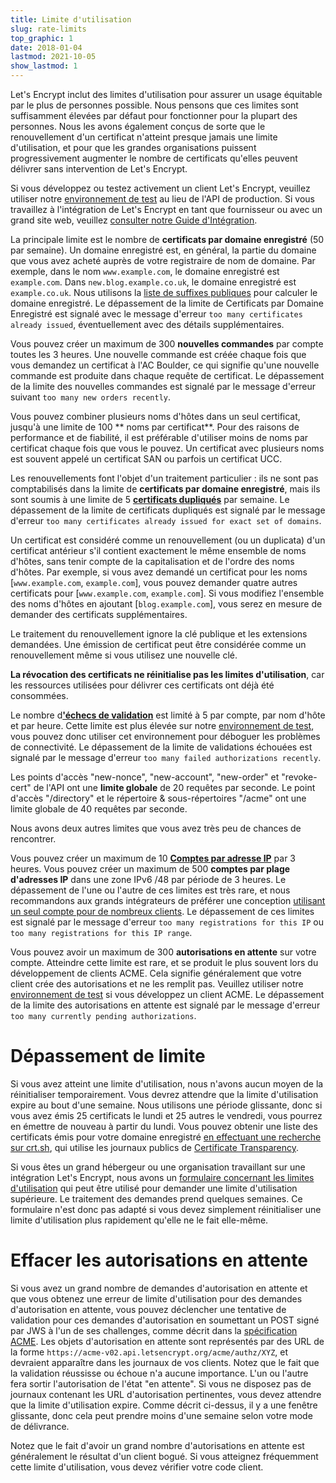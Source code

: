 ```yaml
---
title: Limite d'utilisation
slug: rate-limits
top_graphic: 1
date: 2018-01-04
lastmod: 2021-10-05
show_lastmod: 1
---
```



Let's Encrypt inclut des limites d'utilisation pour assurer un usage équitable par le plus de personnes possible. Nous pensons que ces limites sont suffisamment élevées par défaut pour fonctionner pour la plupart des personnes. Nous les avons également conçus de sorte que le renouvellement d'un certificat n'atteint presque jamais une limite d'utilisation, et pour que les grandes organisations puissent progressivement augmenter le nombre de certificats qu'elles peuvent délivrer sans intervention de Let's Encrypt.

Si vous développez ou testez activement un client Let's Encrypt, veuillez utiliser notre [environnement de test](/docs/staging-environment) au lieu de l'API de production. Si vous travaillez à l'intégration de Let's Encrypt en tant que fournisseur ou avec un grand site web, veuillez [consulter notre Guide d'Intégration](/docs/integration-guide).

La principale limite est le nombre de <a id="certificates-per-registered-domain"></a>**certificats par domaine enregistré** (50 par semaine). Un domaine enregistré est, en général, la partie du domaine que vous avez acheté auprès de votre registraire de nom de domaine. Par exemple, dans le nom `www.example.com`, le domaine enregistré est `example.com`. Dans `new.blog.example.co.uk`, le domaine enregistré est `example.co.uk`. Nous utilisons la [liste de suffixes publiques](https://publicsuffix.org) pour calculer le domaine enregistré. Le dépassement de la limite de Certificats par Domaine Enregistré est signalé avec le message d'erreur `too many certificates already issued`, éventuellement avec des détails supplémentaires.

Vous pouvez créer un maximum de 300 <a
id="new-orders"></a>**nouvelles commandes** par compte toutes les 3 heures. Une nouvelle commande est créée chaque fois que vous demandez un certificat à l'AC Boulder, ce qui signifie qu'une nouvelle commande est produite dans chaque requête de certificat. Le dépassement de la limite des nouvelles commandes est signalé par le message d'erreur suivant `too many new orders recently`.

Vous pouvez combiner plusieurs noms d'hôtes dans un seul certificat, jusqu'à une limite de 100 <a id="names-per-certificate"></a>** noms par certificat**. Pour des raisons de performance et de fiabilité, il est préférable d'utiliser moins de noms par certificat chaque fois que vous le pouvez.  Un certificat avec plusieurs noms est souvent appelé un certificat SAN ou parfois un certificat UCC.

Les renouvellements font l'objet d'un traitement particulier : ils ne sont pas comptabilisés dans la limite de **certificats par domaine enregistré**, mais ils sont soumis à une limite de 5 [**certificats dupliqués**]( /docs/duplicate-certificate-limit) par semaine. Le dépassement de la limite de certificats dupliqués est signalé par le message d'erreur `too many certificates already issued for exact set of domains`.

Un certificat est considéré comme un renouvellement (ou un duplicata) d'un certificat antérieur s'il contient exactement le même ensemble de noms d'hôtes, sans tenir compte de la capitalisation et de l'ordre des noms d'hôtes.  Par exemple, si vous avez demandé un certificat pour les noms [`www.example.com`, `example.com`], vous pouvez demander quatre autres certificats pour [`www.example.com`, `example.com`]. Si vous modifiez l'ensemble des noms d'hôtes en ajoutant [`blog.example.com`], vous serez en mesure de demander des certificats supplémentaires.

Le traitement du renouvellement ignore la clé publique et les extensions demandées. Une émission de certificat peut être considérée comme un renouvellement même si vous utilisez une nouvelle clé.

**La révocation des certificats ne réinitialise pas les limites d'utilisation**, car les ressources utilisées pour délivrer ces certificats ont déjà été consommées.

Le nombre d<a id="failed-validations"></a>[**'échecs de validation**](/docs/failed-validation-limit) est limité à 5 par compte, par nom d'hôte et par heure. Cette limite est plus élevée sur notre [environnement de test](/docs/staging-environment), vous pouvez donc utiliser cet environnement pour déboguer les problèmes de connectivité. Le dépassement de la limite de validations échouées est signalé par le message d'erreur `too many failed authorizations recently`.

Les points d'accès "new-nonce", "new-account", "new-order" et "revoke-cert" de l'API ont une <a
id="overall-requests"></a>**limite globale** de 20 requêtes par seconde. Le point d'accès "/directory" et le répertoire & sous-répertoires "/acme" ont une limite globale de 40 requêtes par seconde.

Nous avons deux autres limites que vous avez très peu de chances de rencontrer.

Vous pouvez créer un maximum de 10 <a id="accounts-per-ip-address"></a>[**Comptes par adresse IP**](/docs/too-many-registrations-for-this-ip) par 3 heures. Vous pouvez créer un maximum de 500 **comptes par plage d'adresses IP** dans une zone IPv6 /48 par période de 3 heures. Le dépassement de l'une ou l'autre de ces limites est très rare, et nous recommandons aux grands intégrateurs de préférer une conception [utilisant un seul compte pour de nombreux clients](/docs/integration-guide). Le dépassement de ces limites est signalé par le message d'erreur `too many registrations for this IP` ou `too many registrations for this IP range`.

Vous pouvez avoir un maximum de 300 <a id="pending-authorizations"></a>**autorisations en attente** sur votre compte. Atteindre cette limite est rare, et se produit le plus souvent lors du développement de clients ACME. Cela signifie généralement que votre client crée des autorisations et ne les remplit pas. Veuillez utiliser notre [environnement de test](/docs/staging-environment) si vous développez un client ACME. Le dépassement de la limite des autorisations en attente est signalé par le message d'erreur `too many currently pending authorizations`.

# <a id="overrides"></a>Dépassement de limite

Si vous avez atteint une limite d'utilisation, nous n'avons aucun moyen de la réinitialiser temporairement. Vous devrez attendre que la limite d'utilisation expire au bout d'une semaine. Nous utilisons une période glissante, donc si vous avez émis 25 certificats le lundi et 25 autres le vendredi, vous pourrez en émettre de nouveau à partir du lundi. Vous pouvez obtenir une liste des certificats émis pour votre domaine enregistré [en effectuant une recherche sur crt.sh](https://crt.sh), qui utilise les journaux publics de [Certificate Transparency](https://www.certificate-transparency.org).

Si vous êtes un grand hébergeur ou une organisation travaillant sur une intégration Let's Encrypt, nous avons un [formulaire concernant les limites d'utilisation](https://isrg.formstack.com/forms/rate_limit_adjustment_request) qui peut être utilisé pour demander une limite d'utilisation supérieure. Le traitement des demandes prend quelques semaines. Ce formulaire n'est donc pas adapté si vous devez simplement réinitialiser une limite d'utilisation plus rapidement qu'elle ne le fait elle-même.

# <a id="clearing-pending"></a>Effacer les autorisations en attente

Si vous avez un grand nombre de demandes d'autorisation en attente et que vous obtenez une erreur de limite d'utilisation pour des demandes d'autorisation en attente, vous pouvez déclencher une tentative de validation pour ces demandes d'autorisation en soumettant un POST signé par JWS à l'un de ses challenges, comme décrit dans la [spécification ACME](https://tools.ietf.org/html/rfc8555#section-7.5.1). Les objets d'autorisation en attente sont représentés par des URL de la forme `https://acme-v02.api.letsencrypt.org/acme/authz/XYZ`, et devraient apparaître dans les journaux de vos clients. Notez que le fait que la validation réussisse ou échoue n'a aucune importance. L'un ou l'autre fera sortir l'autorisation de l'état "en attente". Si vous ne disposez pas de journaux contenant les URL d'autorisation pertinentes, vous devez attendre que la limite d'utilisation expire. Comme décrit ci-dessus, il y a une fenêtre glissante, donc cela peut prendre moins d'une semaine selon votre mode de délivrance.

Notez que le fait d'avoir un grand nombre d'autorisations en attente est généralement le résultat d'un client bogué. Si vous atteignez fréquemment cette limite d'utilisation, vous devez vérifier votre code client.
